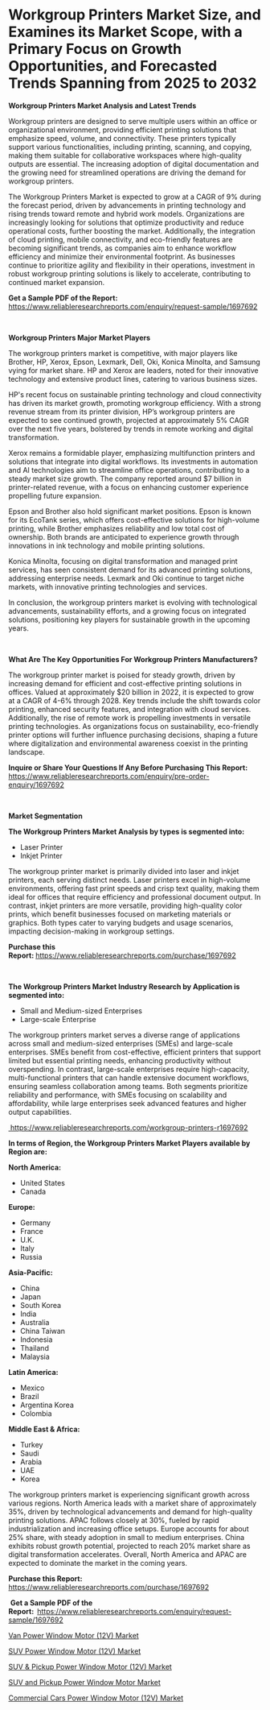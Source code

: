 <p><h1>Workgroup Printers Market Size, and Examines its Market Scope, with a Primary Focus on Growth Opportunities, and Forecasted Trends Spanning from 2025 to 2032</h1></p><p><strong>Workgroup Printers Market Analysis and Latest Trends</strong></p>
<p><p>Workgroup printers are designed to serve multiple users within an office or organizational environment, providing efficient printing solutions that emphasize speed, volume, and connectivity. These printers typically support various functionalities, including printing, scanning, and copying, making them suitable for collaborative workspaces where high-quality outputs are essential. The increasing adoption of digital documentation and the growing need for streamlined operations are driving the demand for workgroup printers.</p><p>The Workgroup Printers Market is expected to grow at a CAGR of 9% during the forecast period, driven by advancements in printing technology and rising trends toward remote and hybrid work models. Organizations are increasingly looking for solutions that optimize productivity and reduce operational costs, further boosting the market. Additionally, the integration of cloud printing, mobile connectivity, and eco-friendly features are becoming significant trends, as companies aim to enhance workflow efficiency and minimize their environmental footprint. As businesses continue to prioritize agility and flexibility in their operations, investment in robust workgroup printing solutions is likely to accelerate, contributing to continued market expansion.</p></p>
<p><strong>Get a Sample PDF of the Report:&nbsp;</strong> <a href="https://www.reliableresearchreports.com/enquiry/request-sample/1697692?utm_campaign=28&utm_medium=2&utm_source=Github&utm_content=ia&utm_term=24032025&utm_id=workgroup-printers">https://www.reliableresearchreports.com/enquiry/request-sample/1697692</a></p>
<p>&nbsp;</p>
<p><strong>Workgroup Printers Major Market Players</strong></p>
<p><p>The workgroup printers market is competitive, with major players like Brother, HP, Xerox, Epson, Lexmark, Dell, Oki, Konica Minolta, and Samsung vying for market share. HP and Xerox are leaders, noted for their innovative technology and extensive product lines, catering to various business sizes. </p><p>HP's recent focus on sustainable printing technology and cloud connectivity has driven its market growth, promoting workgroup efficiency. With a strong revenue stream from its printer division, HP’s workgroup printers are expected to see continued growth, projected at approximately 5% CAGR over the next five years, bolstered by trends in remote working and digital transformation.</p><p>Xerox remains a formidable player, emphasizing multifunction printers and solutions that integrate into digital workflows. Its investments in automation and AI technologies aim to streamline office operations, contributing to a steady market size growth. The company reported around $7 billion in printer-related revenue, with a focus on enhancing customer experience propelling future expansion.</p><p>Epson and Brother also hold significant market positions. Epson is known for its EcoTank series, which offers cost-effective solutions for high-volume printing, while Brother emphasizes reliability and low total cost of ownership. Both brands are anticipated to experience growth through innovations in ink technology and mobile printing solutions.</p><p>Konica Minolta, focusing on digital transformation and managed print services, has seen consistent demand for its advanced printing solutions, addressing enterprise needs. Lexmark and Oki continue to target niche markets, with innovative printing technologies and services.</p><p>In conclusion, the workgroup printers market is evolving with technological advancements, sustainability efforts, and a growing focus on integrated solutions, positioning key players for sustainable growth in the upcoming years.</p></p>
<p>&nbsp;</p>
<p><strong>What Are The Key Opportunities For Workgroup Printers Manufacturers?</strong></p>
<p><p>The workgroup printer market is poised for steady growth, driven by increasing demand for efficient and cost-effective printing solutions in offices. Valued at approximately $20 billion in 2022, it is expected to grow at a CAGR of 4-6% through 2028. Key trends include the shift towards color printing, enhanced security features, and integration with cloud services. Additionally, the rise of remote work is propelling investments in versatile printing technologies. As organizations focus on sustainability, eco-friendly printer options will further influence purchasing decisions, shaping a future where digitalization and environmental awareness coexist in the printing landscape.</p></p>
<p><strong>Inquire or Share Your Questions If Any Before Purchasing This Report:</strong> <a href="https://www.reliableresearchreports.com/enquiry/pre-order-enquiry/1697692?utm_campaign=28&utm_medium=2&utm_source=Github&utm_content=ia&utm_term=24032025&utm_id=workgroup-printers">https://www.reliableresearchreports.com/enquiry/pre-order-enquiry/1697692</a></p>
<p>&nbsp;</p>
<p><strong>Market Segmentation</strong></p>
<p><strong>The Workgroup Printers Market Analysis by types is segmented into:</strong></p>
<p><ul><li>Laser Printer</li><li>Inkjet Printer</li></ul></p>
<p><p>The workgroup printer market is primarily divided into laser and inkjet printers, each serving distinct needs. Laser printers excel in high-volume environments, offering fast print speeds and crisp text quality, making them ideal for offices that require efficiency and professional document output. In contrast, inkjet printers are more versatile, providing high-quality color prints, which benefit businesses focused on marketing materials or graphics. Both types cater to varying budgets and usage scenarios, impacting decision-making in workgroup settings.</p></p>
<p><strong>Purchase this Report:&nbsp;</strong><a href="https://www.reliableresearchreports.com/purchase/1697692?utm_campaign=28&utm_medium=2&utm_source=Github&utm_content=ia&utm_term=24032025&utm_id=workgroup-printers">https://www.reliableresearchreports.com/purchase/1697692</a></p>
<p>&nbsp;</p>
<p><strong>The Workgroup Printers Market Industry Research by Application is segmented into:</strong></p>
<p><ul><li>Small and Medium-sized Enterprises</li><li>Large-scale Enterprise</li></ul></p>
<p><p>The workgroup printers market serves a diverse range of applications across small and medium-sized enterprises (SMEs) and large-scale enterprises. SMEs benefit from cost-effective, efficient printers that support limited but essential printing needs, enhancing productivity without overspending. In contrast, large-scale enterprises require high-capacity, multi-functional printers that can handle extensive document workflows, ensuring seamless collaboration among teams. Both segments prioritize reliability and performance, with SMEs focusing on scalability and affordability, while large enterprises seek advanced features and higher output capabilities.</p></p>
<p><a href="https://www.reliableresearchreports.com/workgroup-printers-r1697692?utm_campaign=28&utm_medium=2&utm_source=Github&utm_content=ia&utm_term=24032025&utm_id=workgroup-printers">&nbsp;https://www.reliableresearchreports.com/workgroup-printers-r1697692</a></p>
<p><strong>In terms of Region, the Workgroup Printers Market Players available by Region are:</strong></p>
<p>
    <p> <strong> North America: </strong>
        <ul>
            <li>United States</li>
            <li>Canada</li>
        </ul>
        </p> 
    <p> <strong> Europe: </strong>
        <ul>
            <li>Germany</li>
            <li>France</li>
            <li>U.K.</li>
            <li>Italy</li>
            <li>Russia</li>
        </ul>
        </p> 
    <p> <strong> Asia-Pacific: </strong>
        <ul>
            <li>China</li>
            <li>Japan</li>
            <li>South Korea</li>
            <li>India</li>
            <li>Australia</li>
            <li>China Taiwan</li>
            <li>Indonesia</li>
            <li>Thailand</li>
            <li>Malaysia</li>
        </ul>
        </p> 
    <p> <strong> Latin America: </strong>
        <ul>
            <li>Mexico</li>
            <li>Brazil</li>
            <li>Argentina Korea</li>
            <li>Colombia</li>
        </ul>
        </p> 
    <p> <strong> Middle East & Africa: </strong>
        <ul>
            <li>Turkey</li>
            <li>Saudi</li>
            <li>Arabia</li>
            <li>UAE</li>
            <li>Korea</li>
        </ul>
    </p>
    </p>
<p><p>The workgroup printers market is experiencing significant growth across various regions. North America leads with a market share of approximately 35%, driven by technological advancements and demand for high-quality printing solutions. APAC follows closely at 30%, fueled by rapid industrialization and increasing office setups. Europe accounts for about 25% share, with steady adoption in small to medium enterprises. China exhibits robust growth potential, projected to reach 20% market share as digital transformation accelerates. Overall, North America and APAC are expected to dominate the market in the coming years.</p></p>
<p><strong>Purchase this Report: </strong><a href="https://www.reliableresearchreports.com/purchase/1697692?utm_campaign=28&utm_medium=2&utm_source=Github&utm_content=ia&utm_term=24032025&utm_id=workgroup-printers">https://www.reliableresearchreports.com/purchase/1697692</a></p>
<p>&nbsp;<strong>Get a Sample PDF of the Report:&nbsp;&nbsp;</strong><a href="https://www.reliableresearchreports.com/enquiry/request-sample/1697692?utm_campaign=28&utm_medium=2&utm_source=Github&utm_content=ia&utm_term=24032025&utm_id=workgroup-printers">https://www.reliableresearchreports.com/enquiry/request-sample/1697692</a></p>
<p><strong></strong></p>
<p><p><a href="https://github.com/okornevonywx/Market-Research-Report-List-1/blob/main/van-power-window-motor-12v-market.md?utm_campaign=28&utm_medium=2&utm_source=Github&utm_content=ia&utm_term=24032025&utm_id=workgroup-printers">Van Power Window Motor (12V) Market</a></p><p><a href="https://github.com/abexjeliti/Market-Research-Report-List-1/blob/main/suv-power-window-motor-12v-market.md?utm_campaign=28&utm_medium=2&utm_source=Github&utm_content=ia&utm_term=24032025&utm_id=workgroup-printers">SUV Power Window Motor (12V) Market</a></p><p><a href="https://github.com/hervedeidadw/Market-Research-Report-List-1/blob/main/suv-pickup-power-window-motor-12v-market.md?utm_campaign=28&utm_medium=2&utm_source=Github&utm_content=ia&utm_term=24032025&utm_id=workgroup-printers">SUV & Pickup Power Window Motor (12V) Market</a></p><p><a href="https://github.com/duzcupetriv/Market-Research-Report-List-1/blob/main/suv-and-pickup-power-window-motor-market.md?utm_campaign=28&utm_medium=2&utm_source=Github&utm_content=ia&utm_term=24032025&utm_id=workgroup-printers">SUV and Pickup Power Window Motor Market</a></p><p><a href="https://github.com/nwogudimouix/Market-Research-Report-List-1/blob/main/commercial-cars-power-window-motor-12v-market.md?utm_campaign=28&utm_medium=2&utm_source=Github&utm_content=ia&utm_term=24032025&utm_id=workgroup-printers">Commercial Cars Power Window Motor (12V) Market</a></p></p>